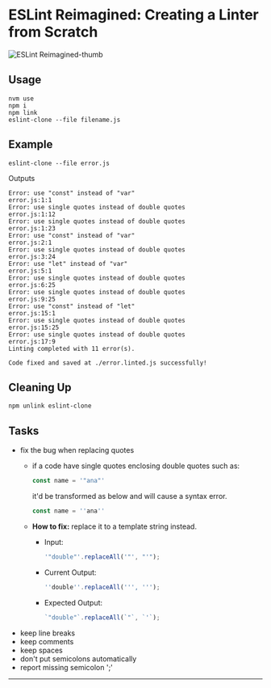 # ESLint Reimagined: Creating a Linter from Scratch


![ESLint Reimagined-thumb](https://github.com/ErickWendel/eslint-clone/assets/8060102/086f9a26-a056-45d2-be36-07a8b73c96b0)

## Usage
```shell
nvm use
npm i
npm link
eslint-clone --file filename.js
```
##
## Example

```shell
eslint-clone --file error.js
```

Outputs
```shell
Error: use "const" instead of "var"
error.js:1:1
Error: use single quotes instead of double quotes
error.js:1:12
Error: use single quotes instead of double quotes
error.js:1:23
Error: use "const" instead of "var"
error.js:2:1
Error: use single quotes instead of double quotes
error.js:3:24
Error: use "let" instead of "var"
error.js:5:1
Error: use single quotes instead of double quotes
error.js:6:25
Error: use single quotes instead of double quotes
error.js:9:25
Error: use "const" instead of "let"
error.js:15:1
Error: use single quotes instead of double quotes
error.js:15:25
Error: use single quotes instead of double quotes
error.js:17:9
Linting completed with 11 error(s).

Code fixed and saved at ./error.linted.js successfully!
```

## Cleaning Up

```shell
npm unlink eslint-clone
```

## Tasks
- fix the bug when replacing quotes
    - if a code have single quotes enclosing double quotes such as:

         ```js
        const name = '"ana"'
        ```

        it'd be transformed as below and will cause a syntax error.

        ```js
        const name = ''ana''
        ```

    - **How to fix:** replace it to a template string instead.
        - Input:
            ```js
            '"double"'.replaceAll('"', "'");
            ```
        - Current Output:
            ```js
            ''double''.replaceAll(''', ''');
            ```
        - Expected Output:
            ```js
            `"double"`.replaceAll(`"`, `'`);
            ```
- keep line breaks
- keep comments
- keep spaces
- don't put semicolons automatically
- report missing semicolon ';'
---

